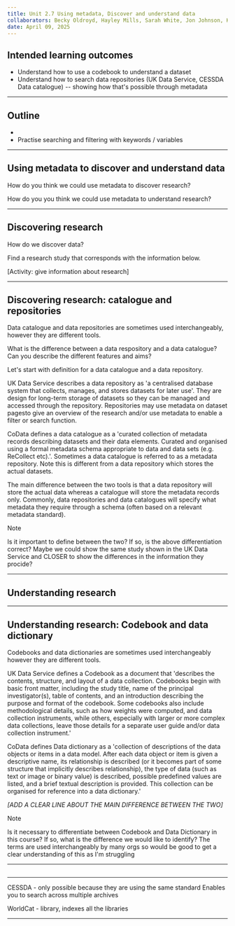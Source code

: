 ```yaml
---
title: Unit 2.7 Using metadata, Discover and understand data
collaborators: Becky Oldroyd, Hayley Mills, Sarah White, Jon Johnson, Kate Reed
date: April 09, 2025
---
```


## Intended learning outcomes 

- Understand how to use a codebook to understand a dataset
- Understand how to search data repositories (UK Data Service, CESSDA Data catalogue) -- showing how that's possible through metadata

---
## Outline

- 
- Practise searching and filtering with keywords / variables

---

## Using metadata to discover and understand data

How do you think we could use metadata to discover research? 

How do you you think we could use metadata to understand research?

---
## Discovering research

How do we discover data?

Find a research study that corresponds with the information below.

[Activity: give information about research]

---
## Discovering research: catalogue and repositories

Data catalogue and data repositories are sometimes used interchangeably, however they are different tools.

What is the difference between a data respository and a data catalogue?
Can you describe the different features and aims?

Let's start with definition for a data catalogue and a data repository.

UK Data Service describes a data repository as 'a centralised database system that collects, manages, and stores datasets for later use'. They are design for long-term storage of datasets so they can be managed and accessed through the repository. Repositories may use metadata on dataset pagesto give an overview of the research and/or use metadata to enable a filter or search function.

CoData defines a data catalogue as a 'curated collection of metadata records describing datasets and their data elements. Curated and organised using a formal metadata schema appropriate to data and data sets (e.g. ReCollect etc).'. Sometimes a data catalogue is referred to as a metadata repository. Note this is different from a data repository which stores the actual datasets.

The main difference between the two tools is that a data repository will store the actual data whereas a catalogue will store the metadata records only. Commonly, data repositories and data catalogues will specify what metadata they require through a schema (often based on a relevant metadata standard).

>[!NOTE]
> Is it important to define between the two? If so, is the above differentiation correct?
> Maybe we could show the same study shown in the UK Data Service and CLOSER to show the differences in the information they procide?

---
## Understanding research

---

## Understanding research: Codebook and data dictionary 

Codebooks and data dictionaries are sometimes used interchangeably however they are different tools.

UK Data Service defines a Codebook as a document that 'describes the contents, structure, and layout of a data collection. Codebooks begin with basic front matter, including the study title, name of the principal investigator(s), table of contents, and an introduction describing the purpose and format of the codebook. Some codebooks also include methodological details, such as how weights were computed, and data collection instruments, while others, especially with larger or more complex data collections, leave those details for a separate user guide and/or data collection instrument.'

CoData defines Data dictionary as a 'collection of descriptions of the data objects or items in a data model. After each data object or item is given a descriptive name, its relationship is described (or it becomes part of some structure that implicitly describes relationship), the type of data (such as text or image or binary value) is described, possible predefined values are listed, and a brief textual description is provided. This collection can be organised for reference into a data dictionary.'

_[ADD A CLEAR LINE ABOUT THE MAIN DIFFERENCE BETWEEN THE TWO]_

>[!NOTE]
> Is it necessary to differentiate between Codebook and Data Dictionary in this course? If so, what is the difference we would like to identify? The terms are used interchangeably by many orgs so would be good to get a clear understanding of this as I'm struggling

---

## 





---

CESSDA - only possible because they are using the same standard
Enables you to search across multiple archives

WorldCat - library, indexes all the libraries 




---
